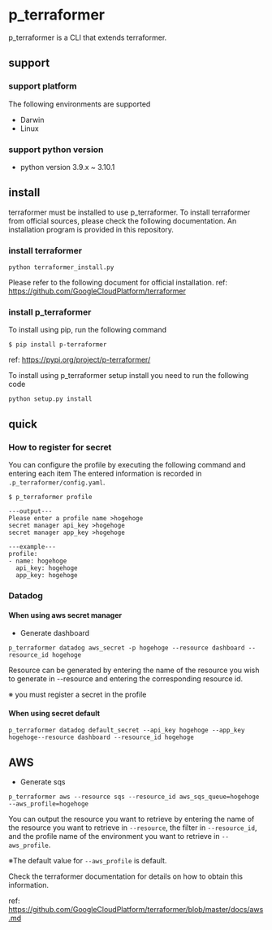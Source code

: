 # p_terraformer

p_terraformer is a CLI that extends terraformer.

## support

### support platform

The following environments are supported

* Darwin
* Linux

### support python version

* python version 3.9.x ~ 3.10.1

## install

terraformer must be installed to use p_terraformer.
To install terraformer from official sources, please check the following documentation.
An installation program is provided in this repository.

### install terraformer

```:terminal
python terraformer_install.py
```

Please refer to the following document for official installation.
ref: https://github.com/GoogleCloudPlatform/terraformer

### install p_terraformer

To install using pip, run the following command
```:terminal
$ pip install p-terraformer
```
ref: https://pypi.org/project/p-terraformer/

To install using p_terraformer setup install you need to run the following code

```:terminal
python setup.py install
```

## quick

### How to register for secret

You can configure the profile by executing the following command and entering each item The entered information is recorded in `.p_terraformer/config.yaml`.

```:terminal
$ p_terraformer profile

---output---
Please enter a profile name >hogehoge
secret manager api_key >hogehoge
secret manager app_key >hogehoge
```

```:output
---example---
profile:
- name: hogehoge
  api_key: hogehoge
  app_key: hogehoge
```

### Datadog

#### When using aws secret manager

* Generate dashboard

```:terminal
p_terraformer datadog aws_secret -p hogehoge --resource dashboard --resource_id hogehoge
```

Resource can be generated by entering the name of the resource you wish to generate in --resource and entering the corresponding resource id.

※ you must register a secret in the profile

#### When using secret default

```:terminal
p_terraformer datadog default_secret --api_key hogehoge --app_key hogehoge--resource dashboard --resource_id hogehoge
```

## AWS

* Generate sqs

```:terminal
p_terraformer aws --resource sqs --resource_id aws_sqs_queue=hogehoge --aws_profile=hogehoge
```

You can output the resource you want to retrieve by entering the name of the resource you want to retrieve in `--resource`, the filter in `--resource_id`, and the profile name of the environment you want to retrieve in `--aws_profile`.

※The default value for `--aws_profile` is default.

Check the terraformer documentation for details on how to obtain this information.

ref: https://github.com/GoogleCloudPlatform/terraformer/blob/master/docs/aws.md
